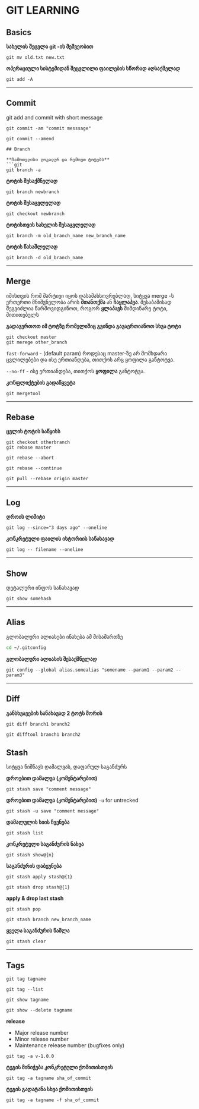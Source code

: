 # GIT LEARNING


## Basics

**სახელის შეცვლა git -ის მეშვეობით**
```git
git mv old.txt new.txt
```

**ოპერაციული სისტემიდან შეცვლილი ფაილების სწორად აღსაქმელად**
```git
git add -A
```
---

## Commit 

git add and commit with short message
```git
git commit -am "commit messsage"
```

```git
git commit --amend

## Branch

**ჩამოთვლისი ლოკალურ და რემოუთ ტოტებს**
```git
git branch -a
```

**ტოტის შესაქმნელად**
```git
git branch newbranch
```


**ტოტის შესაცვლელად**
```git
git checkout newbranch
```

**ტოტისთვის სახელის შესაცვლელად**
```git
git branch -m old_branch_name new_branch_name
```

**ტოტის წასაშლელად**
```git
git branch -d old_branch_name
```
---

## Merge

იმისთვის რომ მარტივი იყოს დასამახსოვრებლად, სიტყვა merge -ს ერთერთი მნიშვნელობა არის __შთანთქმა__ ან __ჩაყლაპვა__. შესაბამისად შეგვიძლია წარმოვიდგინოთ, როგორ __ყლაპავს__ მიმდინარე ტოტი, მითითებულს


**გადავერთოთ იმ ტოტზე რომელიშიც გვინდა გავაერთიანოთ სხვა ტოტი**
```git
git checkout master
git merege other_branch 
```

`fast-forward` - (default param) როდესაც master-ზე არ მომხდარა ცვლილებები და ისე ერთიანდება, თითქოს არც ყოფილა განტოტვა.

`--no-ff` - ისე ერთიანდება, თითქოს __ყოფილა__ განტოტვა.

**კონფლიქტების გადაწყვეტა**
```git
git mergetool
```
---
## Rebase
**ცვლის ტოტის საწყისს**
```git
git checkout otherbranch
git rebase master
```

```git
git rebase --abort
```

```git
git rebase --continue
```

```git
git pull --rebase origin master
```
---
## Log 


**დროის ლიმიტი**
```git
git log --since="3 days ago" --oneline
```

**კონკრეტული ფაილის ისტორიის სანახავად**
```git
git log -- filename --oneline
```

---
## Show 
დეტალური ინფოს სანახავად

```git
git show somehash
```

---
## Alias

გლობალური ალიასები ინახება ამ მისამართზე
```bash
cd ~/.gitconfig
```

**გლობალური ალიასის შესაქმნელად**
```git
git config --global alias.somealias "somename --param1 --param2 --param3"
```
---
## Diff
**განსხვავების სანახავად 2 ტოტს შორის**
```git
git diff branch1 branch2
```

```git
git difftool branch1 branch2
```


## Stash
სიტყვა ნიშნავს დამალვას, დაფარულ საგანძურს

**დროებით დამალვა (კომენტარებით)**
```git
git stash save "comment message"
```

**დროებით დამალვა (კომენტარებით)**
`-u` for untrecked
```git
git stash -u save "comment message"
```
**დამალულის სიის ჩვენება**

```git
git stash list
```
**კონკრეტული საგანძურის ნახვა**
```git
git stash show@{n}
```
**საგანძურის დაბეუნება**
```git
git stash apply stash@{1}
```

```git
git stash drop stash@{1}
```

**apply & drop last stash**
```git
git stash pop
```

```git
git stash branch new_branch_name
```

**ყველა საგანძურის წაშლა**
```git
git stash clear
```
---
## Tags

```git
git tag tagname
```

```git
git tag --list
```

```git
git show tagname
```


```git
git show --delete tagname
```

**release** 
- Major release number
- Minor release number
- Maintenance release number (bugfixes only)

```git
git tag -a v-1.0.0
```

**ტეგის მინიჭება კონკრეტული ქომითისთვის**
```git
git tag -a tagname sha_of_commit
```

**ტეგის გადატანა სხვა ქომითისთვის**
```git
git tag -a tagname -f sha_of_commit
```
